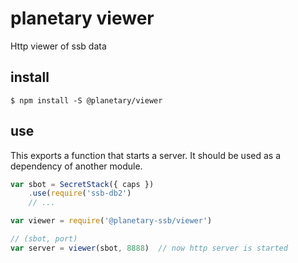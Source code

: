 # planetary viewer

Http viewer of ssb data

## install
```
$ npm install -S @planetary/viewer
```

## use
This exports a function that starts a server. It should be used as a dependency of another module.

```js
var sbot = SecretStack({ caps })
    .use(require('ssb-db2')
    // ...

var viewer = require('@planetary-ssb/viewer')

// (sbot, port)
var server = viewer(sbot, 8888)  // now http server is started
```

